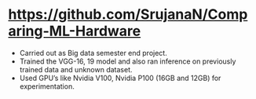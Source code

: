 # https://github.com/SrujanaN/Comparing-ML-Hardware
- Carried out as Big data semester end project.
- Trained the VGG-16, 19 model and also ran inference on previously trained data and unknown dataset.
- Used GPU’s like Nvidia V100, Nvidia P100 (16GB and 12GB) for experimentation.
